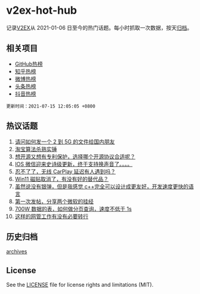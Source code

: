 # v2ex-hot-hub

 记录[V2EX](https://www.v2ex.com/)从 2021-01-06 日至今的热门话题。每小时抓取一次数据，按天[归档](archives)。
 
 ## 相关项目

- [GitHub热榜](https://github.com/snaildev/github-hot-hub)
- [知乎热榜](https://github.com/snaildev/zhihu-hot-hub)
- [微博热榜](https://github.com/snaildev/weibo-hot-hub)
- [头条热榜](https://github.com/snaildev/toutiao-hot-hub)
- [抖音热榜](https://github.com/snaildev/douyin-hot-hub)


 `更新时间：2021-07-15 12:05:05 +0800`

## 热议话题

1. [请问如何发一个 2 到 5G 的文件给国内朋友](https://www.v2ex.com/t/789447)
1. [淘宝算法杀熟实锤](https://www.v2ex.com/t/789616)
1. [想开源又想有专利保护，选择哪个开源协议合适呢？](https://www.v2ex.com/t/789495)
1. [IOS 微信迎来史诗级更新，终于支持换声音了。。。。](https://www.v2ex.com/t/789451)
1. [忍不了了，无线 CarPlay 延迟有人遇到吗？](https://www.v2ex.com/t/789540)
1. [Win11 磁贴取消了，有没有好的替代品？](https://www.v2ex.com/t/789513)
1. [虽然说没有银弹，但是我感觉 c++完全可以设计成更友好，开发速度更快的语言](https://www.v2ex.com/t/789560)
1. [第一次发帖，分享两个微软的挂经](https://www.v2ex.com/t/789563)
1. [700W 数据的表，如何做分页查询，速度不低于 1s](https://www.v2ex.com/t/789448)
1. [这样的网管工作有没有必要转行](https://www.v2ex.com/t/789571)

## 历史归档

[archives](archives)

## License

See the [LICENSE](LICENSE) file for license rights and limitations (MIT).
